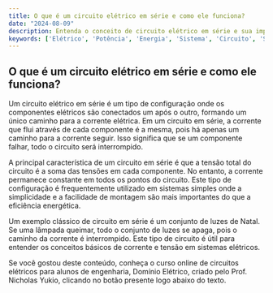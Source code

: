 ```yaml
---
title: O que é um circuito elétrico em série e como ele funciona?
date: "2024-08-09"
description: Entenda o conceito de circuito elétrico em série e sua importância nos sistemas elétricos.
keywords: ['Elétrico', 'Potência', 'Energia', 'Sistema', 'Circuito', 'Simples', 'série']
---
```


## O que é um circuito elétrico em série e como ele funciona?

Um circuito elétrico em série é um tipo de configuração onde os componentes elétricos são conectados um após o outro, formando um único caminho para a corrente elétrica. Em um circuito em série, a corrente que flui através de cada componente é a mesma, pois há apenas um caminho para a corrente seguir. Isso significa que se um componente falhar, todo o circuito será interrompido.

A principal característica de um circuito em série é que a tensão total do circuito é a soma das tensões em cada componente. No entanto, a corrente permanece constante em todos os pontos do circuito. Este tipo de configuração é frequentemente utilizado em sistemas simples onde a simplicidade e a facilidade de montagem são mais importantes do que a eficiência energética.

Um exemplo clássico de circuito em série é um conjunto de luzes de Natal. Se uma lâmpada queimar, todo o conjunto de luzes se apaga, pois o caminho da corrente é interrompido. Este tipo de circuito é útil para entender os conceitos básicos de corrente e tensão em sistemas elétricos.

Se você gostou deste conteúdo, conheça o curso online de circuitos elétricos para alunos de engenharia, Domínio Elétrico, criado pelo Prof. Nicholas Yukio, clicando no botão presente logo abaixo do texto.